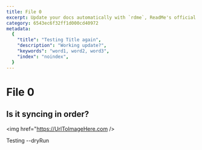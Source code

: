 ```yaml
---
title: File 0
excerpt: Update your docs automatically with `rdme`, ReadMe's official CLI and GitHub Action!
category: 6543ec6f32ff1d000cd40972
metadata:
  {
    "title": "Testing Title again",
    "description": "Working update?",
    "keywords": "word1, word2, word3",
    "index": "noindex",
  }
---
```


# File 0

## Is it syncing in order?

<img href="https://UrlToImageHere.com />

Testing --dryRun
